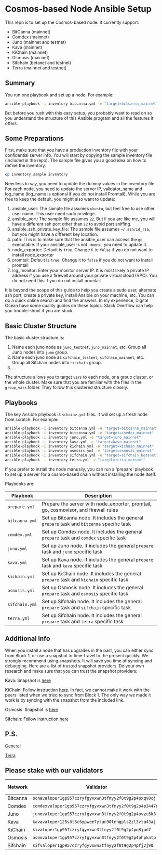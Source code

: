 # Cosmos-based Node Ansible Setup

This repo is to set up the Cosmos-based node. It currently support:

- BitCanna (mainnet)
- Comdex (mainnet)
- Juno (mainnet and testnet)
- Kava (mainnet)
- KiChain (mainnet)
- Osmosis (mainnet)
- Sifchain (betanet and testnet)
- Terra (mainnet and testnet)

## Summary

You run one playbook and set up a node. For example:

```bash
ansible-playbook -i inventory bitcanna.yml -e "target=bitcanna_mainnet"
```

But before you rush with this easy setup, you probably want to read on so you understand the structure of this Ansible program and all the features it offers.

## Some Preparations

First, make sure that you have a production inventory file with your confidential server info. You will start by copying the sample inventory file (included in the repo). The sample file gives you a good idea on how to define the inventory.

```bash
cp inventory.sample inventory
```

Needless to say, you need to update the dummy values in the inventory file. For each node, you need to update the server IP, validator_name and log_name (log_name is optional if you do not install Promtail). While you are free to keep the default, you might also want to update:

1. ansible_user: The sample file assumes `ubuntu`, but feel free to use other user name. This user need sudo privilege.
2. ansible_port: The sample file assumes `22`. But if you are like me, you will have a different ssh port other than `22` to avoid port sniffing.
3. ansible_ssh_private_key_file: The sample file assumes `~/.ssh/id_rsa`, but you might have a different key location.
4. path: This is to make sure that the ansible_user can access the `go` executable. If your ansible_user is not `ubuntu`, you need to update it.
5. node_exporter: Default is `true`. Change it to `false` if you do not want to install node_exporter
6. promtail: Default is `true`. Change it to `false` if you do not want to install promtail
7. log_monitor: Enter your monitor server IP. It is most likely a private IP address if you use a firewall around your private virtual cloud (VPC). You do not need this if you do not install promtail

It is beyond the scope of this guide to help you create a sudo user, alternate ssh port, create a private key, install Ansible on your machine, etc. You can do a quick online search and find the answers. In my experience, Digital Ocean have some quality guides on these topics. Stack Overflow can help you trouble-shoot if you are stuck.

## Basic Cluster Structure

The basic cluster structure is:

1. Name each juno node as `juno_testnet`, `juno_mainnet`, etc. Group all Juno nodes into `juno` group.
2. Name each juno node as `sifchain_testnet`, `sifchain_mainnet`, etc. Group all Sifchain nodes into `sifchain` group.
3. ...

The structure allows you to target `vars` to each node, or a group cluster, or the whole cluster. Make sure that you are familiar with the files in the `group_vars` folder. They follow this clustered structure closely.

## Playbooks

The key Ansible playbook is `<chain>.yml` files. It will set up a fresh node from scratch. For example:

```bash
ansible-playbook -i inventory bitcanna.yml -e "target=bitcanna_mainnet"
ansible-playbook -i inventory bitcanna.yml -e "target=comdex_mainnet"
ansible-playbook -i inventory juno.yml -e "target=juno_mainnet"
ansible-playbook -i inventory kava.yml -e "target=kava_mainnet"
ansible-playbook -i inventory kichain.yml -e "target=kichain_mainnet"
ansible-playbook -i inventory osmosis.yml -e "target=osmosis_mainnet"
ansible-playbook -i inventory sifchain.yml -e "target=sifchain_betanet"
ansible-playbook -i inventory terra.yml -e "target=terra_mainnet"
```

If you prefer to install the node manually, you can run a 'prepare' playbook to set up a server for a cosmo-based chain without installing the node itself.

Playbooks are:

| Playbook       | Description                                                                               |
| -------------- | ----------------------------------------------------------------------------------------- |
| `prepare.yml ` | Prepare the server with node_exporter, promtail, go, cosmovisor, and firewall rules       |
| `bitcanna.yml` | Set up Bitcanna node. It includes the general `prepare` task and `bitcanna` specific task |
| `comdex.yml`   | Set up Comdex node. It includes the general `prepare` task and `comdex` specific task     |
| `juno.yml`     | Set up Juno node. It includes the general `prepare` task and `juno` specific task         |
| `kava.yml`     | Set up Kava node. It includes the general `prepare` task and `kava` specific task         |
| `kichain.yml`  | Set up KiChain node. It includes the general `prepare` task and `kichain` specific task   |
| `osmosis.yml`  | Set up Osmosis node. It includes the general `prepare` task and `osmosis` specific task   |
| `sifchain.yml` | Set up Sifchain node. It includes the general `prepare` task and `sifchain` specific task |
| `terra.yml`    | Set up Sifchain node. It includes the general `prepare` task and `terra` specific task    |

## Additional Info

When you install a node that has upgrades in the past, you can either sync from Block 1, or use a snapshot to time-travel to the present quickly. We strongly recommend using snapshots. It will save you time of syncing and debugging. Here are a list of trusted snapshot providers. Do your own research and make sure that you can trust the snapshot providers:

Kava: Snapshot is [here](https://www.chainlayer.io/quicksync/)

KiChain: Follow instruction [here](https://mzonder.notion.site/KiChain-2-Mainnet-Clean-Install-b20ce6400131499f854abc7567ce3b3f). In fact, we cannot make it work with the peers listed when we tried to sync from Block 1. The only way we made it work is by syncing with the snapshot from the included link.

Osmosis: Snapshot is [here](https://www.chainlayer.io/quicksync/)

Sifchain: Follow instruction [here](https://github.com/Sifchain/sifchain-validators/blob/master/docs/setup/standalone/manual.md)

## P.S.

[General](docs/general.md)

[Terra](docs/terra.md)

## Please stake with our validators

| Network  | Validator                                              | Useful Commands              |
| -------- | ------------------------------------------------------ | ---------------------------- |
| Bitcanna | `bcnavaloper1gp957czryfgyvxwn3tfnyy2f0t9g2p4pxqv0cj`   | [BitCanna](docs/bitcanna.md) |
| Comdex   | `comdexvaloper1gp957czryfgyvxwn3tfnyy2f0t9g2p4p3447dz` | [Comdex](docs/comdex.md)     |
| Juno     | `junovaloper1gp957czryfgyvxwn3tfnyy2f0t9g2p4pvzc6k3`   | [Juno](docs/juno.md)         |
| Kava     | `kavavaloper125s8t5c6ypwee7ytun90lnhgpls2zl3vta43aj`   | [Kava](docs/kava.md)         |
| KiChain  | `kivaloper1gp957czryfgyvxwn3tfnyy2f0t9g2p4pq8jud7`     | [KiChain](docs/kichain.md)   |
| Osmosis  | `osmovaloper1gp957czryfgyvxwn3tfnyy2f0t9g2p4phpkatp`   | [Osmosis](docs/osmosis.md)   |
| Sifchain | `sifvaloper1gp957czryfgyvxwn3tfnyy2f0t9g2p4pfj2j90`    | [Sifchain](docs/sifchain.md) |
